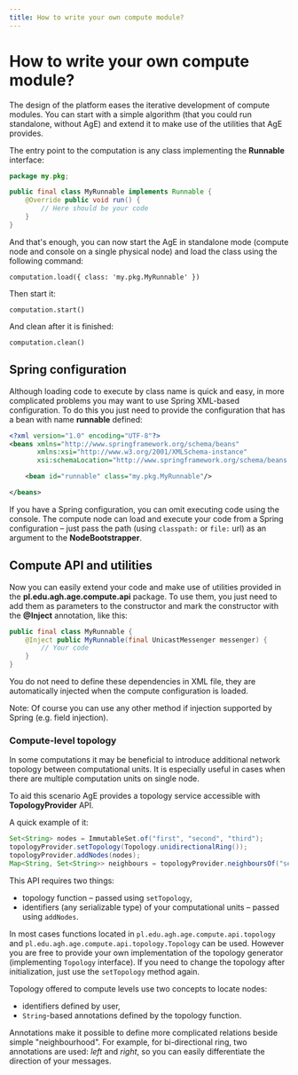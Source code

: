 ```yaml
---
title: How to write your own compute module?
---
```


# How to write your own compute module?

The design of the platform eases the iterative development of compute modules.
You can start with a simple algorithm (that you could run standalone, without AgE)
and extend it to make use of the utilities that AgE provides.
 
The entry point to the computation is any class implementing the **Runnable** interface:
```java
package my.pkg;

public final class MyRunnable implements Runnable {
	@Override public void run() {
		// Here should be your code
	}
}
```

And that's enough, you can now start the AgE in standalone mode (compute node and console on a single physical node)
and load the class using the following command:
```
computation.load({ class: 'my.pkg.MyRunnable' })
```

Then start it:
```
computation.start()
```

And clean after it is finished:
```
computation.clean()
```

## Spring configuration

Although loading code to execute by class name is quick and easy,
in more complicated problems you may want to use Spring XML-based configuration.
To do this you just need to provide the configuration that has a bean with name **runnable** defined:
```xml
<?xml version="1.0" encoding="UTF-8"?>
<beans xmlns="http://www.springframework.org/schema/beans"
       xmlns:xsi="http://www.w3.org/2001/XMLSchema-instance"
       xsi:schemaLocation="http://www.springframework.org/schema/beans http://www.springframework.org/schema/beans/spring-beans.xsd">

    <bean id="runnable" class="my.pkg.MyRunnable"/>

</beans>
```

If you have a Spring configuration, you can omit executing code using the console.
The compute node can load and execute your code from a Spring configuration –
just pass the path (using `classpath:` or `file:` url) as an argument to the **NodeBootstrapper**. 

## Compute API and utilities

Now you can easily extend your code and make use of utilities provided in the **pl.edu.agh.age.compute.api** package.
To use them, you just need to add them as parameters to the constructor
and mark the constructor with the **@Inject** annotation, like this:
```java
public final class MyRunnable {
	@Inject public MyRunnable(final UnicastMessenger messenger) {
		// Your code
	}
}
```
You do not need to define these dependencies in XML file,
they are automatically injected when the compute configuration is loaded.

Note: Of course you can use any other method if injection supported by Spring (e.g. field injection). 

### Compute-level topology

In some computations it may be beneficial to introduce additional network topology between computational units.
It is especially useful in cases when there are multiple computation units on single node.

To aid this scenario AgE provides a topology service accessible with **TopologyProvider** API.

A quick example of it:
```java
Set<String> nodes = ImmutableSet.of("first", "second", "third"); 
topologyProvider.setTopology(Topology.unidirectionalRing());
topologyProvider.addNodes(nodes);
Map<String, Set<String>> neighbours = topologyProvider.neighboursOf("second");
```

This API requires two things:

- topology function – passed using `setTopology`,
- identifiers (any serializable type) of your computational units – passed using `addNodes`.  

In most cases functions located in `pl.edu.agh.age.compute.api.topology`
and `pl.edu.agh.age.compute.api.topology.Topology` can be used.
However you are free to provide your own implementation of the topology generator (implementing `Topology` interface).
If you need to change the topology after initialization, just use the `setTopology` method again.


Topology offered to compute levels use two concepts to locate nodes:

- identifiers defined by user,
- `String`-based annotations defined by the topology function.

Annotations make it possible to define more complicated relations beside simple "neighbourhood". 
For example, for bi-directional ring, two annotations are used: *left* and *right*,
so you can easily differentiate the direction of your messages.
